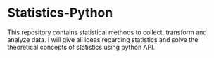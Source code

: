 # Statistics-Python
This repository contains statistical methods to collect, transform and analyze data. I will give all ideas regarding statistics and solve the theoretical concepts of statistics using python API. 
